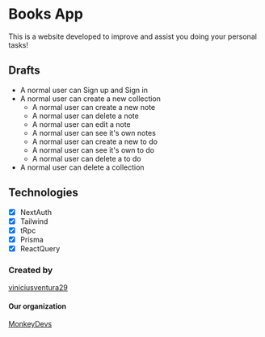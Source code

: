 # Books App
This is a website developed to improve and assist you doing your personal tasks!

## Drafts
  - A normal user can Sign up and Sign in
  - A normal user can create a new collection
    - A normal user can create a new note
    - A normal user can delete a note
    - A normal user can edit a note
    - A normal user can see it's own notes
    - A normal user can create a new to do
    - A normal user can see it's own to do
    - A normal user can delete a to do
  - A normal user can delete a collection

## Technologies
- [X] NextAuth
- [X] Tailwind
- [X] tRpc
- [X] Prisma
- [X] ReactQuery

### Created by
[viniciusventura29](https://github.com/viniciusventura29)

#### Our organization
[MonkeyDevs](https://github.com/monkey-developers)
